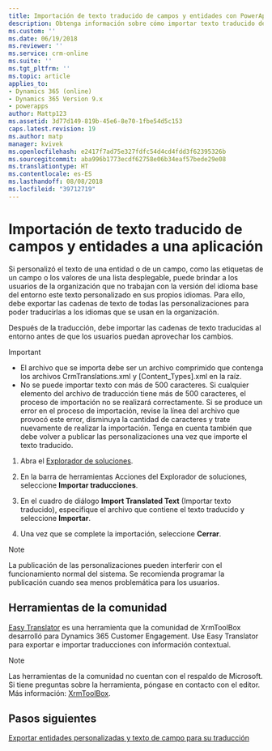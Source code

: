 ```yaml
---
title: Importación de texto traducido de campos y entidades con PowerApps | Microsoft Docs
description: Obtenga información sobre cómo importar texto traducido de campos y entidades
ms.custom: ''
ms.date: 06/19/2018
ms.reviewer: ''
ms.service: crm-online
ms.suite: ''
ms.tgt_pltfrm: ''
ms.topic: article
applies_to:
- Dynamics 365 (online)
- Dynamics 365 Version 9.x
- powerapps
author: Mattp123
ms.assetid: 3d77d149-819b-45e6-8e70-1fbe54d5c153
caps.latest.revision: 19
ms.author: matp
manager: kvivek
ms.openlocfilehash: e2417f7ad75e327fdfc54d4cd4fdd3f62395326b
ms.sourcegitcommit: aba996b1773ecdf62758e06b34eaf57bede29e08
ms.translationtype: HT
ms.contentlocale: es-ES
ms.lasthandoff: 08/08/2018
ms.locfileid: "39712719"
---
```

# <a name="import-translated-entity-and-field-text-back-into-an-app"></a>Importación de texto traducido de campos y entidades a una aplicación

Si personalizó el texto de una entidad o de un campo, como las etiquetas de un campo o los valores de una lista desplegable, puede brindar a los usuarios de la organización que no trabajan con la versión del idioma base del entorno este texto personalizado en sus propios idiomas. Para ello, debe exportar las cadenas de texto de todas las personalizaciones para poder traducirlas a los idiomas que se usan en la organización.  
  
 Después de la traducción, debe importar las cadenas de texto traducidas al entorno antes de que los usuarios puedan aprovechar los cambios.  
  
> [!IMPORTANT]
> - El archivo que se importa debe ser un archivo comprimido que contenga los archivos CrmTranslations.xml y [Content_Types].xml en la raíz.  
> - No se puede importar texto con más de 500 caracteres. Si cualquier elemento del archivo de traducción tiene más de 500 caracteres, el proceso de importación no se realizará correctamente. Si se produce un error en el proceso de importación, revise la línea del archivo que provocó este error, disminuya la cantidad de caracteres y trate nuevamente de realizar la importación. Tenga en cuenta también que debe volver a publicar las personalizaciones una vez que importe el texto traducido.  
  
1. Abra el [Explorador de soluciones](../model-driven-apps/advanced-navigation.md#solution-explorer).  
  
2. En la barra de herramientas Acciones del Explorador de soluciones, seleccione **Importar traducciones**.  
3.  En el cuadro de diálogo **Import Translated Text** (Importar texto traducido), especifique el archivo que contiene el texto traducido y seleccione **Importar**.  
  
4.  Una vez que se complete la importación, seleccione **Cerrar**.  
  
> [!NOTE]
>  La publicación de las personalizaciones pueden interferir con el funcionamiento normal del sistema. Se recomienda programar la publicación cuando sea menos problemática para los usuarios.  

## <a name="community-tools"></a>Herramientas de la comunidad

[Easy Translator](https://www.xrmtoolbox.com/plugins/MsCrmTools.Translator/) es una herramienta que la comunidad de XrmToolBox desarrolló para Dynamics 365 Customer Engagement. Use Easy Translator para exportar e importar traducciones con información contextual. 

> [!NOTE]
> Las herramientas de la comunidad no cuentan con el respaldo de Microsoft. Si tiene preguntas sobre la herramienta, póngase en contacto con el editor. Más información: [XrmToolBox](https://www.xrmtoolbox.com).

## <a name="next-steps"></a>Pasos siguientes  
 [Exportar entidades personalizadas y texto de campo para su traducción](export-customized-entity-field-text-translation.md)
